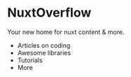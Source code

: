 # NuxtOverflow

Your new home for nuxt content & more.

- Articles on coding
- Awesome libraries
- Tutorials
- More